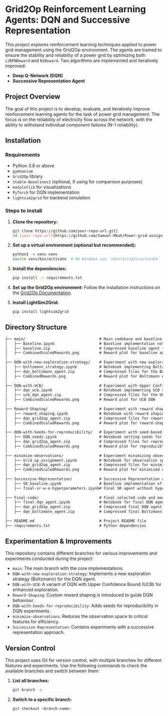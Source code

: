 # Grid2Op Reinforcement Learning Agents: DQN and Successive Representation

This project explores reinforcement learning techniques applied to power grid management using the Grid2Op environment. The agents are trained to ensure the stability and reliability of a power grid by optimizing both `L2RPNReward` and `N1Reward`. Two algorithms are implemented and iteratively improved:
- **Deep Q-Network (DQN)**
- **Successive Representation Agent**

## Project Overview

The goal of this project is to develop, evaluate, and iteratively improve reinforcement learning agents for the task of power grid management. The focus is on the reliability of electricity flow across the network, with the ability to withstand individual component failures (N-1 reliability). 

## Installation

### Requirements

- Python 3.8 or above
- `gymnasium`
- `Grid2Op` library
- `Stable-Baselines3` (optional, if using for comparison purposes)
- `matplotlib` for visualizations
- `PyTorch` for DQN implementation
- `lightsim2grid` for backend simulation

### Steps to Install

1. **Clone the repository:**
    ```bash
    git clone https://github.com/your-repo-url.git]
    cd [your-repo-url](https://github.com/Samuel-Mbah/Power-grid-assignment.git)
    ```

2. **Set up a virtual environment (optional but recommended):**
    ```bash
    python3 -m venv venv
    source venv/bin/activate  # On Windows use `venv\Scripts\activate`
    ```

3. **Install the dependencies:**
    ```bash
    pip install -r requirements.txt
    ```

4. **Set up the Grid2Op environment:**
    Follow the installation instructions on the [Grid2Op Documentation](https://grid2op.readthedocs.io/en/latest/).

5. **Install LightSim2Grid:**
    ```bash
    pip install lightsim2grid
    ```

## Directory Structure

```markdown
├── main/                                 # Main codebase and baseline files
│   ├── Baseline.ipynb                    # Baseline implementation notebook
│   ├── baseline.zip                      # Compressed baseline agent files
│   ├── CombinedScaledRewards.png         # Reward plot for baseline agent
│
├── DQN-with-new-exploration-strategy/    # Experiment with new exploration strategy (Boltzmann)
│   ├── boltzmann_strategy.ipynb          # Notebook implementing Boltzmann exploration
│   ├── dqn_boltzmann_agent.zip           # Compressed files for the Boltzmann DQN agent
│   ├── CombinedRewards.png               # Reward plot for Boltzmann exploration DQN
│
├── DQN-with-UCB/                         # Experiment with Upper Confidence Bound (UCB)
│   ├── dqn_ucb.ipynb                     # Notebook implementing UCB strategy
│   ├── ucb_dqn_agent.zip                 # Compressed files for the UCB DQN agent
│   ├── CombinedScaledRewards.png         # Reward plot for UCB DQN
│
├── Reward-Shaping/                       # Experiment with reward shaping for DQN
│   ├── reward_shaping.ipynb              # Notebook with reward shaping strategy
│   ├── dqn_grid2op_agent.zip             # Compressed files for reward-shaped DQN agent
│   ├── CombinedScaledRewards.png         # Reward plot for reward-shaped DQN
│
├── DQN-with-Seeds-for-reproducibility/   # Experiment with seed-based reproducibility
│   ├── DQN_seeds.ipynb                   # Notebook setting seeds for reproducibility
│   ├── dqn_grid2op_agent.zip             # Compressed files for reproducible DQN agent
│   ├── CombinedScaledRewards.png         # Reward plot for reproducible DQN
│
├── minimize-observations/                # Experiment minimizing observation space
│   ├── Grid_op_assignment.ipynb          # Notebook for observation space reduction
│   ├── dqn_grid2op_agent.zip             # Compressed files for minimized observation DQN agent
│   ├── CombinedScaledRewards.png         # Reward plot for minimized observation DQN
│
├── Successive-Representation/            # Successive Representation agent implementation
│   ├── SR_baseline.ipynb                 # Baseline implementation of SR agent
│   ├── final-sr-w-o-hyperparameters.ipynb# Final SR agent without hyperparameter tuning
│
├── Final-code/                           # Final selected code and models
│   ├── final_dqn_agent.ipynb             # Notebook for final DQN agent
│   ├── dqn_grid2op_agent.zip             # Compressed final DQN agent files
│   ├── dqn_boltzmann_agent.zip           # Compressed final Boltzmann exploration DQN agent
│
├── README.md                             # Project README file
├── requirements.txt                      # Python dependencies

```

## Experimentation & Improvements
This repository contains different branches for various improvements and experiments conducted during the project:

- `main`: The main branch with the core implementations.
- `DQN-with-new-exploration-strategy`: Implements a new exploration strategy (Boltzmann) for the DQN agent.
- `DQN-with-UCB`: A variant of DQN with Upper Confidence Bound (UCB) for enhanced exploration.
- `Reward-Shaping`: Custom reward shaping is introduced to guide DQN behaviour.
- `DQN-with-Seeds-for-reproducibility`: Adds seeds for reproducibility in DQN experiments.
- `minimize-observations`: Reduces the observation space to critical features for efficiency.
- `Successive-Representation`: Contains experiments with a successive representation approach.



## Version Control
This project uses Git for version control, with multiple branches for different features and experiments. Use the following commands to check the available branches and switch between them:

1. **List all branches:**
    ```bash
    git branch -a
    ```
2. **Switch to a specific branch:**
    ```bash
    git checkout <branch-name>
    ```


